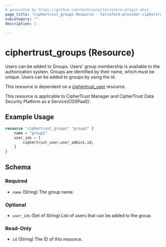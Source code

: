 ```yaml
---
# generated by https://github.com/hashicorp/terraform-plugin-docs
page_title: "ciphertrust_groups Resource - terraform-provider-ciphertrust"
subcategory: ""
description: |-
  
---
```


# ciphertrust_groups (Resource)

Users can be added to Groups. Users' group membership is available to the authorization system.
Groups are identified by their name, which must be unique.
Users can be added to groups by using the id.

This resource is dependent on a [ciphertrust_user](https://registry.terraform.io/providers/ThalesGroup/ciphertrust/latest/docs/resources/user) resource.

This resource is applicable to CipherTrust Manager and CipherTrust Data Security Platform as a Service(CDSPaaS).

## Example Usage

```terraform
resource "ciphertrust_groups" "group1" {
    name = "group1"
    user_ids = [
        ciphertrust_user.user_admin1.id,
    ]
}
```

<!-- schema generated by tfplugindocs -->
## Schema

### Required

- `name` (String) The group name.

### Optional

- `user_ids` (Set of String) List of users that can be added to the group.

### Read-Only

- `id` (String) The ID of this resource.


